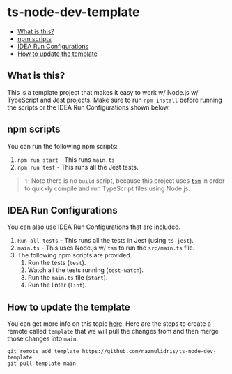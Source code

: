 # ts-node-dev-template

<!-- START doctoc generated TOC please keep comment here to allow auto update -->
<!-- DON'T EDIT THIS SECTION, INSTEAD RE-RUN doctoc TO UPDATE -->

- [What is this?](#what-is-this)
- [npm scripts](#npm-scripts)
- [IDEA Run Configurations](#idea-run-configurations)
- [How to update the template](#how-to-update-the-template)

<!-- END doctoc generated TOC please keep comment here to allow auto update -->

## What is this?

This is a template project that makes it easy to work w/ Node.js w/ TypeScript and Jest projects.
Make sure to run `npm install` before running the scripts or the IDEA Run Configurations shown
below.

## npm scripts

You can run the following npm scripts:

1. `npm run start` - This runs `main.ts`
2. `npm run test` - This runs all the Jest tests.

> ✨ Note there is no `build` script, because this project uses [`tsm`][2021-12-01.tsm] in order to
> quickly compile and run TypeScript files using Node.js.

[2021-12-01.tsm]: https://www.npmjs.com/package/tsm

## IDEA Run Configurations

You can also use IDEA Run Configurations that are included.

1. `Run all tests` - This runs all the tests in Jest (using `ts-jest`).
2. `main.ts` - This uses Node.js w/ `tsm` to run the `src/main.ts` file.
3. The following npm scripts are provided.
   1. Run the tests (`test`).
   2. Watch all the tests running (`test-watch`).
   3. Run the `main.ts` file (`start`).
   4. Run the linter (`lint`).

## How to update the template

You can get more info on this topic [here](https://stackoverflow.com/a/56577320/2085356). Here are
the steps to create a remote called `template` that we will pull the changes from and then merge
those changes into `main`.

```shell
git remote add template https://github.com/nazmulidris/ts-node-dev-template
git pull template main
```
